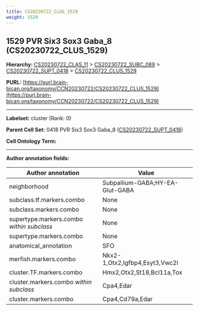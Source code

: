 ```yaml
---
title: CS20230722_CLUS_1529
weight: 1529
---
```

## 1529 PVR Six3 Sox3 Gaba_8 (CS20230722_CLUS_1529)
<b>Hierarchy: </b>
[CS20230722_CLAS_11](../CS20230722_CLAS_11) >
[CS20230722_SUBC_089](../CS20230722_SUBC_089) >
[CS20230722_SUPT_0418](../CS20230722_SUPT_0418) >
[CS20230722_CLUS_1529](../CS20230722_CLUS_1529)

**PURL:** [https://purl.brain-bican.org/taxonomy/CCN20230722/CS20230722_CLUS_1529](https://purl.brain-bican.org/taxonomy/CCN20230722/CS20230722_CLUS_1529)

---


**Labelset:** cluster (Rank: 0)

**Parent Cell Set:** 0418 PVR Six3 Sox3 Gaba_8 ([CS20230722_SUPT_0418](../CS20230722_SUPT_0418))



**Cell Ontology Term:** 

[MARKER GENES.]: #


---

[TRANSFERRED ANNOTATIONS.]: #


[AUTHOR ANNOTATION FIELDS.]: #


**Author annotation fields:**

| Author annotation | Value |
|-------------------|-------|
|neighborhood|Subpallium-GABA;HY-EA-Glut-GABA|
|subclass.tf.markers.combo|None|
|subclass.markers.combo|None|
|supertype.markers.combo _within subclass_|None|
|supertype.markers.combo|None|
|anatomical_annotation|SFO|
|merfish.markers.combo|Nkx2-1,Otx2,Igfbp4,Esyt3,Vwc2l|
|cluster.TF.markers.combo|Hmx2,Otx2,St18,Bcl11a,Tox|
|cluster.markers.combo _within subclass_|Cpa4,Edar|
|cluster.markers.combo|Cpa4,Cd79a,Edar|
